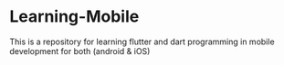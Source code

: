 # Learning-Mobile
This is a repository for learning flutter and dart programming in mobile development 
for both (android & iOS)
